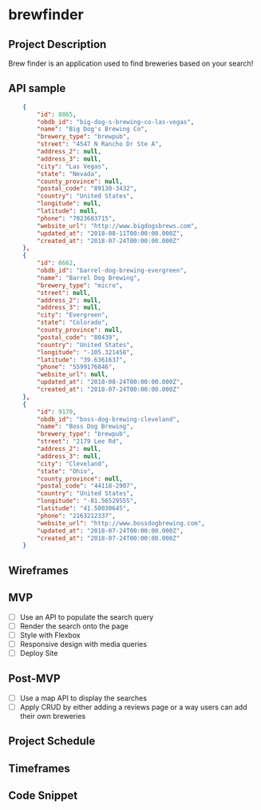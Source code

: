 # brewfinder

## Project Description
Brew finder is an application used to find breweries based on your search!

## API sample
```json
    {
        "id": 8865,
        "obdb_id": "big-dog-s-brewing-co-las-vegas",
        "name": "Big Dog's Brewing Co",
        "brewery_type": "brewpub",
        "street": "4547 N Rancho Dr Ste A",
        "address_2": null,
        "address_3": null,
        "city": "Las Vegas",
        "state": "Nevada",
        "county_province": null,
        "postal_code": "89130-3432",
        "country": "United States",
        "longitude": null,
        "latitude": null,
        "phone": "7023683715",
        "website_url": "http://www.bigdogsbrews.com",
        "updated_at": "2018-08-11T00:00:00.000Z",
        "created_at": "2018-07-24T00:00:00.000Z"
    },
    {
        "id": 8662,
        "obdb_id": "barrel-dog-brewing-evergreen",
        "name": "Barrel Dog Brewing",
        "brewery_type": "micro",
        "street": null,
        "address_2": null,
        "address_3": null,
        "city": "Evergreen",
        "state": "Colorado",
        "county_province": null,
        "postal_code": "80439",
        "country": "United States",
        "longitude": "-105.321458",
        "latitude": "39.6361637",
        "phone": "5599176846",
        "website_url": null,
        "updated_at": "2018-08-24T00:00:00.000Z",
        "created_at": "2018-07-24T00:00:00.000Z"
    },
    {
        "id": 9170,
        "obdb_id": "boss-dog-brewing-cleveland",
        "name": "Boss Dog Brewing",
        "brewery_type": "brewpub",
        "street": "2179 Lee Rd",
        "address_2": null,
        "address_3": null,
        "city": "Cleveland",
        "state": "Ohio",
        "county_province": null,
        "postal_code": "44118-2907",
        "country": "United States",
        "longitude": "-81.56529555",
        "latitude": "41.50030645",
        "phone": "2163212337",
        "website_url": "http://www.bossdogbrewing.com",
        "updated_at": "2018-07-24T00:00:00.000Z",
        "created_at": "2018-07-24T00:00:00.000Z"
    }
```
 ## Wireframes
 
 ## MVP

- [ ] Use an API to populate the search query
- [ ] Render the search onto the page 
- [ ] Style with Flexbox
- [ ] Responsive design with media queries
- [ ] Deploy Site

## Post-MVP
- [ ] Use a map API to display the searches
- [ ] Apply CRUD by either adding a reviews page or a way users can add their own breweries

## Project Schedule

## Timeframes

## Code Snippet
